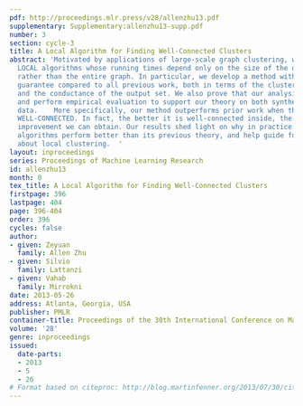 ```yaml
---
pdf: http://proceedings.mlr.press/v28/allenzhu13.pdf
supplementary: Supplementary:allenzhu13-supp.pdf
number: 3
section: cycle-3
title: A Local Algorithm for Finding Well-Connected Clusters
abstract: 'Motivated by applications of large-scale graph clustering, we study random-walk-based
  LOCAL algorithms whose running times depend only on the size of the output cluster,
  rather than the entire graph. In particular, we develop a method with better theoretical
  guarantee compared to all previous work, both in terms of the clustering accuracy
  and the conductance of the output set. We also prove that our analysis is tight,
  and perform empirical evaluation to support our theory on both synthetic and real
  data.    More specifically, our method outperforms prior work when the cluster is
  WELL-CONNECTED. In fact, the better it is well-connected inside, the more significant
  improvement we can obtain. Our results shed light on why in practice some random-walk-based
  algorithms perform better than its previous theory, and help guide future research
  about local clustering.  '
layout: inproceedings
series: Proceedings of Machine Learning Research
id: allenzhu13
month: 0
tex_title: A Local Algorithm for Finding Well-Connected Clusters
firstpage: 396
lastpage: 404
page: 396-404
order: 396
cycles: false
author:
- given: Zeyuan
  family: Allen Zhu
- given: Silvio
  family: Lattanzi
- given: Vahab
  family: Mirrokni
date: 2013-05-26
address: Atlanta, Georgia, USA
publisher: PMLR
container-title: Proceedings of the 30th International Conference on Machine Learning
volume: '28'
genre: inproceedings
issued:
  date-parts:
  - 2013
  - 5
  - 26
# Format based on citeproc: http://blog.martinfenner.org/2013/07/30/citeproc-yaml-for-bibliographies/
---
```

